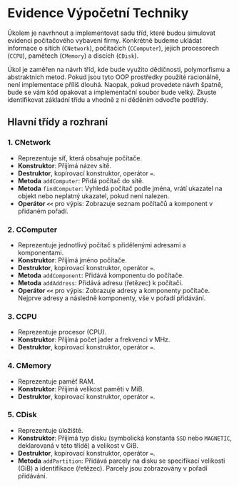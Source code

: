 # Evidence Výpočetní Techniky

Úkolem je navrhnout a implementovat sadu tříd, které budou simulovat evidenci počítačového vybavení firmy. Konkrétně budeme ukládat informace o sítích (`CNetwork`), počítačích (`CComputer`), jejich procesorech (`CCPU`), pamětech (`CMemory`) a discích (`CDisk`).

Úkol je zaměřen na návrh tříd, kde bude využito dědičnosti, polymorfismu a abstraktních metod. Pokud jsou tyto OOP prostředky použité racionálně, není implementace příliš dlouhá. Naopak, pokud provedete návrh špatně, bude se vám kód opakovat a implementační soubor bude velký. Zkuste identifikovat základní třídu a vhodně z ní děděním odvoďte podtřídy.

## Hlavní třídy a rozhraní

### 1. CNetwork

- Reprezentuje síť, která obsahuje počítače.
- **Konstruktor**: Přijímá název sítě.
- **Destruktor**, kopírovací konstruktor, operátor `=`.
- **Metoda** `addComputer`: Přidá počítač do sítě.
- **Metoda** `findComputer`: Vyhledá počítač podle jména, vrátí ukazatel na objekt nebo neplatný ukazatel, pokud není nalezen.
- **Operátor `<<`** pro výpis: Zobrazuje seznam počítačů a komponent v přidaném pořadí.

### 2. CComputer

- Reprezentuje jednotlivý počítač s přidělenými adresami a komponentami.
- **Konstruktor**: Přijímá jméno počítače.
- **Destruktor**, kopírovací konstruktor, operátor `=`.
- **Metoda** `addComponent`: Přidává komponentu do počítače.
- **Metoda** `addAddress`: Přidává adresu (řetězec) k počítači.
- **Operátor `<<`** pro výpis: Zobrazuje adresy a komponenty počítače. Nejprve adresy a následně komponenty, vše v pořadí přidávání.

### 3. CCPU

- Reprezentuje procesor (CPU).
- **Konstruktor**: Přijímá počet jader a frekvenci v MHz.
- **Destruktor**, kopírovací konstruktor, operátor `=`.

### 4. CMemory

- Reprezentuje paměť RAM.
- **Konstruktor**: Přijímá velikost paměti v MiB.
- **Destruktor**, kopírovací konstruktor, operátor `=`.

### 5. CDisk

- Reprezentuje úložiště.
- **Konstruktor**: Přijímá typ disku (symbolická konstanta `SSD` nebo `MAGNETIC`, deklarovaná v této třídě) a velikost v GiB.
- **Destruktor**, kopírovací konstruktor, operátor `=`.
- **Metoda** `addPartition`: Přidává parcely na disku se specifikací velikosti (GiB) a identifikace (řetězec). Parcely jsou zobrazovány v pořadí přidávání.
